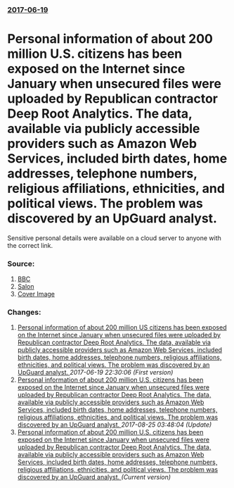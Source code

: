 ### [2017-06-19](/news/2017/06/19/index.md)

#  Personal information of about 200 million U.S. citizens has been exposed on the Internet since January when unsecured files were uploaded by Republican contractor Deep Root Analytics. The data, available via publicly accessible providers such as Amazon Web Services, included birth dates, home addresses, telephone numbers, religious affiliations, ethnicities, and political views. The problem was discovered by an UpGuard analyst. 

Sensitive personal details were available on a cloud server to anyone with the correct link.


### Source:

1. [BBC](http://www.bbc.com/news/technology-40331215)
2. [Salon](http://www.salon.com/2017/06/19/nearly-200-american-voters-data-exposed-from-republican-contractors-unsecured-files/)
2. [Cover Image](https://ichef.bbci.co.uk/news/1024/cpsprodpb/DCEB/production/_96555565_us-flag-binary.jpg)

### Changes:

1. [ Personal information of about 200 million US citizens has been exposed on the Internet since January when unsecured files were uploaded by Republican contractor Deep Root Analytics. The data, available via publicly accessible providers such as Amazon Web Services, included birth dates, home addresses, telephone numbers, religious affiliations, ethnicities, and political views. The problem was discovered by an UpGuard analyst. ](/news/2017/06/19/personal-information-of-about-200-million-us-citizens-has-been-exposed-on-the-internet-since-january-when-unsecured-files-were-uploaded-by.md) _2017-06-19 22:30:06 (First version)_
2. [ Personal information of about 200 million U.S. citizens has been exposed on the Internet since January when unsecured files were uploaded by Republican contractor Deep Root Analytics. The data, available via publicly accessible providers such as Amazon Web Services, included birth dates, home addresses, telephone numbers, religious affiliations, ethnicities, and political views. The problem was discovered by an UpGuard analyst. ](/news/2017/06/19/personal-information-of-about-200-million-u-s-citizens-has-been-exposed-on-the-internet-since-january-when-unsecured-files-were-uploaded.md) _2017-08-25 03:48:04 (Update)_
2. [ Personal information of about 200 million U.S. citizens has been exposed on the Internet since January when unsecured files were uploaded by Republican contractor Deep Root Analytics. The data, available via publicly accessible providers such as Amazon Web Services, included birth dates, home addresses, telephone numbers, religious affiliations, ethnicities, and political views. The problem was discovered by an UpGuard analyst. ](/news/2017/06/19/personal-information-of-about-200-million-u-s-citizens-has-been-exposed-on-the-internet-since-january-when-unsecured-files-were-uploaded-b.md) _(Current version)_
